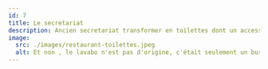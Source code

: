 ```yaml
---
id: 7
title: Le secretariat
description: Ancien secretariat transformer en toilettes dont un accessible aux PMR.
image:
  src: ./images/restaurant-toilettes.jpeg
  alt: Et non , le lavabo n'est pas d'origine, c'était seulement un bureau.
---
```


